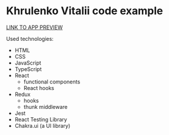 # Khrulenko Vitalii code example

[LINK TO APP PREVIEW](https://khrulenko.github.io/code_example/)

Used technologies:

- HTML
- CSS
- JavaScript
- TypeScript
- React
  - functional components
  - React hooks
- Redux
  - hooks
  - thunk middleware
- Jest
- React Testing Library
- Chakra.ui (a UI library)
